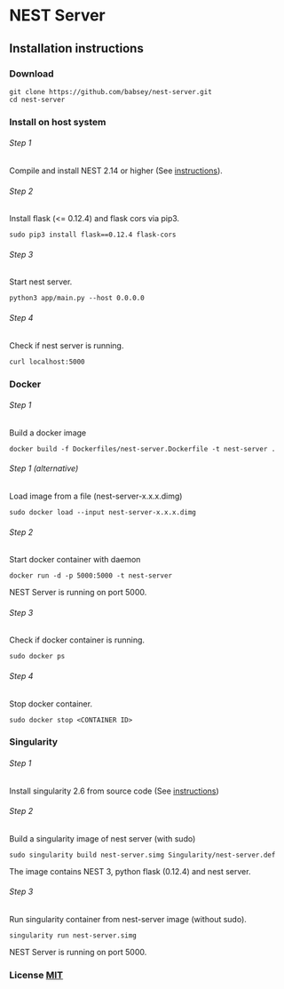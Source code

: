 # NEST Server

## Installation instructions

### Download
```
git clone https://github.com/babsey/nest-server.git
cd nest-server
```


### Install on host system

###### Step 1
Compile and install NEST 2.14 or higher (See [instructions](http://www.nest-simulator.org/installation/)).

###### Step 2
Install flask (<= 0.12.4) and flask cors via pip3.
```
sudo pip3 install flask==0.12.4 flask-cors
```

###### Step 3
Start nest server.
```
python3 app/main.py --host 0.0.0.0
```

###### Step 4
Check if nest server is running.
```
curl localhost:5000
```


### Docker

###### Step 1
Build a docker image
```
docker build -f Dockerfiles/nest-server.Dockerfile -t nest-server .
```
###### Step 1 (alternative)
 Load image from a file (nest-server-x.x.x.dimg)
```
sudo docker load --input nest-server-x.x.x.dimg
```

###### Step 2
Start docker container with daemon
```
docker run -d -p 5000:5000 -t nest-server
```
NEST Server is running on port 5000.

###### Step 3
Check if docker container is running.
```
sudo docker ps
```

###### Step 4
Stop docker container.
```
sudo docker stop <CONTAINER ID>
```


### Singularity

###### Step 1
Install singularity 2.6 from source code (See [instructions](https://www.sylabs.io/guides/2.6/user-guide/installation.html))

###### Step 2
Build a singularity image of nest server (with sudo)
```
sudo singularity build nest-server.simg Singularity/nest-server.def
```
The image contains NEST 3, python flask (0.12.4) and nest server.

###### Step 3
Run singularity container from nest-server image (without sudo).
```
singularity run nest-server.simg
```
NEST Server is running on port 5000.


### License [MIT](LICENSE)
